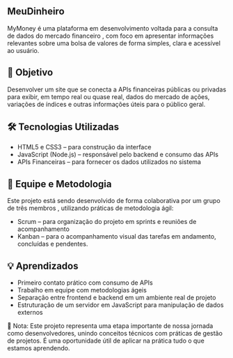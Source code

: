 ## MeuDinheiro
MyMoney é uma plataforma em desenvolvimento voltada para a consulta de dados do mercado financeiro , com foco em apresentar informações relevantes sobre uma bolsa de valores de forma simples, clara e acessível ao usuário.

## 🚀 Objetivo
Desenvolver um site que se conecta a APIs financeiras públicas ou privadas para exibir, em tempo real ou quase real, dados do mercado de ações, variações de índices e outras informações úteis para o público geral.

## 🛠️ Tecnologias Utilizadas
- HTML5 e CSS3 – para construção da interface
- JavaScript (Node.js) – responsável pelo backend e consumo das APIs
- APIs Financeiras – para fornecer os dados utilizados no sistema

## 👥 Equipe e Metodologia
Este projeto está sendo desenvolvido de forma colaborativa por um grupo de três membros , utilizando práticas de metodologia ágil:

- Scrum – para organização do projeto em sprints e reuniões de acompanhamento
- Kanban – para o acompanhamento visual das tarefas em andamento, concluídas e pendentes.

## 💡 Aprendizados
- Primeiro contato prático com consumo de APIs
- Trabalho em equipe com metodologias ágeis
- Separação entre frontend e backend em um ambiente real de projeto
- Estruturação de um servidor em JavaScript para manipulação de dados externos

📘 Nota: Este projeto representa uma etapa importante de nossa jornada como desenvolvedores, unindo conceitos técnicos com práticas de gestão de projetos. É uma oportunidade útil de aplicar na prática tudo o que estamos aprendendo.
